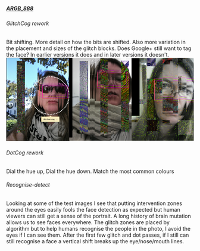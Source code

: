 ##### [ARGB_888](http://en.wikipedia.org/wiki/RGBA_color_space#ARGB)
###### GlitchCog rework
Bit shifting. More detail on how the bits are shifted. Also more variation in the placement and sizes of the glitch blocks. Does Google+ still want to tag the face? In earlier versions it does and in later versions it doesn't. 
![combineGlitch](../project_images/combineGlitch.png?raw=true "combineGlitch")

###### DotCog rework
Dial the hue up, Dial the hue down. Match the most common colours

###### Recognise-detect
Looking at some of the test images I see that putting intervention zones around the eyes easily fools the face detection as expected but human viewers can still get a sense of the portrait. A long history of brain mutation allows us to see faces everywhere. The glitch zones are placed by algorithm but to help humans recognise the people in the photo, I avoid the eyes if I can see them. After the first few glitch and dot passes, if I still can still recognise a face a vertical shift breaks up the eye/nose/mouth lines.



